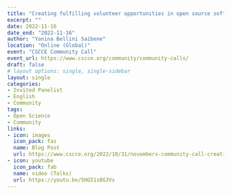 ```yaml
---
title: "Creating fulfilling volunteer opportunities in open source software communities"
excerpt: ""
date: 2022-11-16
date_end: "2022-11-16"
author: "Yanina Bellini Saibene"
location: "Online (Global)"
event: "CSCCE Community Call"
event_url: https://www.cscce.org/community/community-calls/
draft: false
# layout options: single, single-sidebar
layout: single
categories:
- Invited Panelist
- English
- Community
tags:
- Open Science
- Community
links:
- icon: images
  icon_pack: fas
  name: Blog Post
  url: https://www.cscce.org/2022/10/31/novembers-community-call-creating-fulfilling-volunteer-opportunities-in-open-source-software-communities/
- icon: youtube
  icon_pack: fab
  name: video (Talks)
  url: https://youtu.be/5HG51sBG3Vs
---
```


